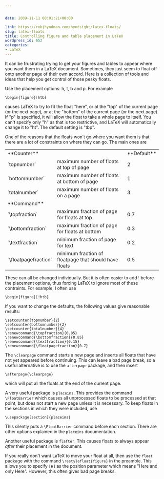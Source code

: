 ```yaml
---


date: 2009-11-11 00:01:21+00:00

link: https://robjhyndman.com/hyndsight/latex-floats/
slug: latex-floats
title: Controlling figure and table placement in LaTeX
wordpress_id: 652
categories:
- LaTeX
---
```


It can be frustrating trying to get your figures and tables to appear where you want them in a LaTeX document. Sometimes, they just seem to float off onto another page of their own accord. Here is a collection of tools and ideas that help you get control of those pesky floats.<!-- more -->

Use the placement options: h, t, b and p. For example

    
    \begin{figure}[htb]


causes LaTeX to try to fit the float "here", or at the "top" of the current page (or the next page), or at the "bottom" of the current page (or the next page). If "p" is specified, it will allow the float to take a whole page to itself. You can't specify only "h" as that is too restrictive, and LaTeX will automatically change it to "ht". The default setting is "tbp".

One of the reasons that the floats won't go where you want them is that there are a lot of constraints on where they can go. The main ones are
<table border="0" >
<tbody >
<tr >

<td >**Counter**
</td>

<td >
</td>

<td >**Default**
</td>
</tr>
<tr >

<td >`topnumber`
</td>

<td >maximum number of floats at top of page
</td>

<td >2
</td>
</tr>
<tr >

<td >`bottomnumber`
</td>

<td >maximum number of floats at bottom of page
</td>

<td >1
</td>
</tr>
<tr >

<td >`totalnumber`
</td>

<td >maximum number of floats on a page
</td>

<td >3
</td>
</tr>
<tr >

<td >**Command**
</td>

<td >
</td>

<td >
</td>
</tr>
<tr >

<td >`\topfraction`
</td>

<td >maximum fraction of page for floats at top
</td>

<td >0.7
</td>
</tr>
<tr >

<td >`\bottomfraction`
</td>

<td >maximum fraction of page for floats at bottom
</td>

<td >0.3
</td>
</tr>
<tr >

<td >`\textfraction`
</td>

<td >minimum fraction of page for text
</td>

<td >0.2
</td>
</tr>
<tr >

<td >`\floatpagefraction`
</td>

<td >minimum fraction of floatpage that should have floats
</td>

<td >0.5
</td>
</tr>
</tbody></table>
These can all be changed individually. But it is often easier to add ! before the placement options, thus forcing LaTeX to ignore most of these contraints. For example, I often use

    
    \begin{figure}[!htb]


If you want to change the defaults, the following values give reasonable results:

    
    \setcounter{topnumber}{2}
    \setcounter{bottomnumber}{2}
    \setcounter{totalnumber}{4}
    \renewcommand{\topfraction}{0.85}
    \renewcommand{\bottomfraction}{0.85}
    \renewcommand{\textfraction}{0.15}
    \renewcommand{\floatpagefraction}{0.7}


The `\clearpage` command starts a new page and inserts all floats that have not yet appeared before continuing. This can leave a bad page break, so a useful alternative is to use the `afterpage` package, and then insert

    
    \afterpage{\clearpage}


which will put all the floats at the end of the current page.

A very useful package is `placeins`. This provides the command `\FloatBarrier` which causes all unprocessed floats to be processed at that point, but does not start a new page unless it is necessary. To keep floats in the sections in which they were included, use

    
    \usepackage[section]{placeins}


This silently puts a `\FloatBarrier` command before each section. There are other options explained in the `placeins` documentation.

Another useful package is `flafter`. This causes floats to always appear _after_ their placement in the document.

If you really don't want LaTeX to move your float at all, then use the `float` package with the command `\restylefloat{figure}` in the preamble. This allows you to specify `[H]` as the position parameter which means "Here and only Here". However, this often gives bad page breaks.
